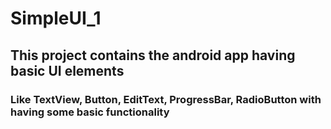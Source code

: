 # SimpleUI_1

## This project contains the android app having basic UI elements
###   Like TextView, Button, EditText, ProgressBar, RadioButton with having some basic functionality
